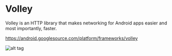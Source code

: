 # Volley
Volley is an HTTP library that makes networking for Android apps easier and most importantly, faster.

https://android.googlesource.com/platform/frameworks/volley

![alt tag](https://drive.google.com/file/d/0BwuZodbIICozZGZZTTVUTVVlTG8/view?usp=sharing)

